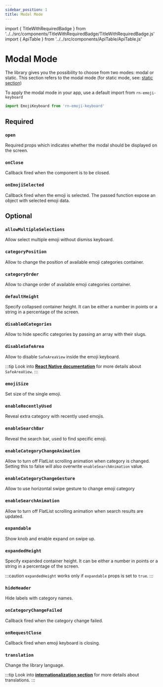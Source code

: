 ```yaml
---
sidebar_position: 1
title: Modal Mode
---
```


import { TitleWithRequiredBadge } from '../../src/components/TitleWithRequiredBadge/TitleWithRequiredBadge.js'
import { ApiTable } from '../../src/components/ApiTable/ApiTable.js'

# Modal Mode

The library gives you the possibility to choose from two modes: modal or static. This section refers to the modal mode (for static mode, see: [static section](/docs/api/static))

To apply the modal mode in your app, use a default import from `rn-emoji-keyboard`

```ts
import EmojiKeyboard from 'rn-emoji-keyboard'
```

## Required

### <TitleWithRequiredBadge>`open`</TitleWithRequiredBadge>

Required props which indicates whether the modal should be displayed on the screen.

<ApiTable typeVal='boolean' defaultVal='false'/>

### <TitleWithRequiredBadge>`onClose`</TitleWithRequiredBadge>

Callback fired when the component is to be closed.

<ApiTable typeVal='() => void' defaultVal='undefined'/>

### <TitleWithRequiredBadge>`onEmojiSelected`</TitleWithRequiredBadge>

Callback fired when the emoji is selected. The passed function expose an object with selected emoji data.

<ApiTable typeVal='(emoji:{ emoji, name, slug, unicode_version }) => void' defaultVal='undefined'/>

## Optional

### `allowMultipleSelections`

Allow select multiple emoji without dismiss keyboard.

<ApiTable typeVal='boolean' defaultVal='false'/>

### `categoryPosition`

Allow to change the position of available emoji categories container.

<ApiTable typeVal="'floating' | 'top' | 'bottom'" defaultVal="floating"/>

### `categoryOrder`

Allow to change order of available emoji categories container.

<ApiTable typeVal='CategoryTypes[]' defaultVal='[]'/>

### `defaultHeight`

Specify collapsed container height. It can be either a number in points or a string in a percentage of the screen.

<ApiTable typeVal='number | string' defaultVal='40%'/>

### `disabledCategories`

Allow to hide specific categories by passing an array with their slugs.

<ApiTable typeVal='CategoryTypes[]' defaultVal='[]'/>

### `disableSafeArea`

Allow to disable `SafeAreaView` inside the emoji keyboard.

:::tip
Look into [**React Native documentation**](https://reactnative.dev/docs/safeareaview) for more details about `SafeAreaView`.
:::

<ApiTable typeVal='boolean' defaultVal='false'/>

### `emojiSize`

Set size of the single emoji.

<ApiTable typeVal='number' defaultVal='28'/>

### `enableRecentlyUsed`

Reveal extra category with recently used emojis.

<ApiTable typeVal='boolean' defaultVal='false'/>

### `enableSearchBar`

Reveal the search bar, used to find specific emoji.

<ApiTable typeVal='boolean' defaultVal='false'/>

### `enableCategoryChangeAnimation`

Allow to turn off FlatList scrolling animation when category is changed.
Setting this to false will also overwrite `enableSearchAnimation` value.

<ApiTable typeVal='boolean' defaultVal='true'/>

### `enableCategoryChangeGesture`

Allow to use horizontal swipe gesture to change emoji category

<ApiTable typeVal='boolean' defaultVal='true'/>

### `enableSearchAnimation`

Allow to turn off FlatList scrolling animation when search results are updated.

<ApiTable typeVal='boolean' defaultVal='true'/>

### `expandable`

Show knob and enable expand on swipe up.

<ApiTable typeVal='boolean' defaultVal='true'/>

### `expandedHeight`

Specify expanded container height. It can be either a number in points or a string in a percentage of the screen.

:::caution
`expandedHeight` works only if `expandable` props is set to `true`.
:::

<ApiTable typeVal='number | string' defaultVal='80%'/>

### `hideHeader`

Hide labels with category names.

<ApiTable typeVal='boolean' defaultVal='false'/>

### `onCategoryChangeFailed`

Callback fired when the category change failed.

<ApiTable typeVal='( info: {index, highestMeasuredFrameIndex, averageItemLength} ) => void' defaultVal='warn(info)'/>

### `onRequestClose`

Callback fired when emoji keyboard is closing.

<ApiTable typeVal='() => void' defaultVal='undefined'/>

### `translation`

Change the library language.

:::tip
Look into [**internationalization section**](/docs/documentation/internationalization) for more details about translations.
:::

<ApiTable typeVal='CategoryTranslation' defaultVal='en'/>
